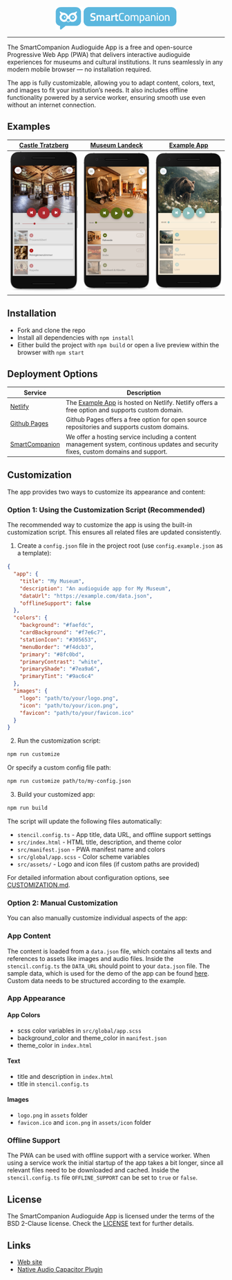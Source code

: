<div align="center">
  <img src="./docs/logo.png" width="280" />
</div>

---

The SmartCompanion Audioguide App is a free and open-source Progressive Web App (PWA) that delivers interactive audioguide experiences for museums and cultural institutions. It runs seamlessly in any modern mobile browser — no installation required.

The app is fully customizable, allowing you to adapt content, colors, text, and images to fit your institution’s needs. It also includes offline functionality powered by a service worker, ensuring smooth use even without an internet connection.

## Examples

| [Castle Tratzberg](https://www.smartcompanion.app/projects/mobile-apps/schloss-tratzberg/) | [Museum Landeck](https://www.smartcompanion.app/projects/mobile-apps/schloss-landeck/) | [Example App](https://smartcompanion-audioguide-app.netlify.app) |
|---|---|---| 
| ![Castle Tratzberg App](docs/tratzberg-app.png) | ![Museum Landeck App](docs/landeck-app.png) | ![Animals Example App](docs/animals-app.png) |

## Installation

 - Fork and clone the repo
 - Install all dependencies with `npm install`
 - Either build the project with `npm build` or open a live preview within the browser with `npm start`

## Deployment Options

| Service | Description |
|---|---|
| [Netlify](https://www.netlify.com/) | The [Example App](https://smartcompanion-audioguide-app.netlify.app) is hosted on Netlify. Netlify offers a free option and supports custom domain. |
| [Github Pages](https://docs.github.com/en/pages/quickstart) | Github Pages offers a free option for open source repositories and supports custom domains. |
| [SmartCompanion](https://www.smartcompanion.app/) | We offer a hosting service including a content management system, continous updates and security fixes, custom domains and support. |

## Customization

The app provides two ways to customize its appearance and content:

### Option 1: Using the Customization Script (Recommended)

The recommended way to customize the app is using the built-in customization script. This ensures all related files are updated consistently.

1. Create a `config.json` file in the project root (use `config.example.json` as a template):

```json
{
  "app": {
    "title": "My Museum",
    "description": "An audioguide app for My Museum",
    "dataUrl": "https://example.com/data.json",
    "offlineSupport": false
  },
  "colors": {
    "background": "#faefdc",
    "cardBackground": "#f7e6c7",
    "stationIcon": "#305653",
    "menuBorder": "#f4dcb3",
    "primary": "#8fc0bd",
    "primaryContrast": "white",
    "primaryShade": "#7ea9a6",
    "primaryTint": "#9ac6c4"
  },
  "images": {
    "logo": "path/to/your/logo.png",
    "icon": "path/to/your/icon.png",
    "favicon": "path/to/your/favicon.ico"
  }
}
```

2. Run the customization script:

```bash
npm run customize
```

Or specify a custom config file path:

```bash
npm run customize path/to/my-config.json
```

3. Build your customized app:

```bash
npm run build
```

The script will update the following files automatically:
- `stencil.config.ts` - App title, data URL, and offline support settings
- `src/index.html` - HTML title, description, and theme color
- `src/manifest.json` - PWA manifest name and colors
- `src/global/app.scss` - Color scheme variables
- `src/assets/` - Logo and icon files (if custom paths are provided)

For detailed information about configuration options, see [CUSTOMIZATION.md](CUSTOMIZATION.md).

### Option 2: Manual Customization

You can also manually customize individual aspects of the app:

### App Content

The content is loaded from a `data.json` file, which contains all texts and references to assets like images and audio files. Inside the `stencil.config.ts` the `DATA_URL` should point to your `data.json` file. The sample data, which is used for the demo of the app can be found [here](https://github.com/smartcompanion-app/sample-data/tree/main/animals). Custom data needs to be structured according to the example.

### App Appearance

#### App Colors

 - scss color variables in `src/global/app.scss`
 - background_color and theme_color in `manifest.json`
 - theme_color in `index.html`

#### Text

 - title and description in `index.html`
 - title in `stencil.config.ts`

#### Images

  - `logo.png` in `assets` folder
  - `favicon.ico` and `icon.png` in `assets/icon` folder

### Offline Support

The PWA can be used with offline support with a service worker. When using a service work the initial startup of the app takes a bit longer, since all relevant files need to be downloaded and cached. Inside the `stencil.config.ts` file `OFFLINE_SUPPORT` can be set to `true` or `false`.

## License

The SmartCompanion Audioguide App is licensed under the terms of the BSD 2-Clause license. Check the [LICENSE](LICENSE) text for further details.

## Links

- [Web site](https://www.smartcompanion.app)
- [Native Audio Capacitor Plugin](https://github.com/smartcompanion-app/native-audio-player)
